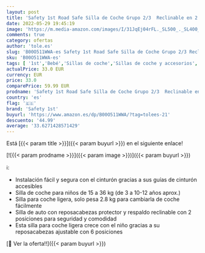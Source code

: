 ```yaml
---
layout: post
title: 'Safety 1st Road Safe Silla de Coche Grupo 2/3  Reclinable en 2 Posiciónes  Fácil y Rápida de Instalar con Cinturón de Seguridad  Full Red  rojo '
date: 2022-05-29 19:45:19
image: 'https://m.media-amazon.com/images/I/31JqEj04rFL._SL500_._SL400_.jpg'
comments: true
category: ofertas
author: 'tole.es'
slug: 'B00O511WWA-es Safety 1st Road Safe Silla de Coche Grupo 2/3 Reclinable...'
sku: 'B00O511WWA-es'
tags: [ '1st','Bebé','Sillas de coche','Sillas de coche y accesorios','coche','de','safety','safety 1st','silla','🇪🇸', ]
actualPrice: 33.0 EUR
currency: EUR
price: 33.0
comparePrice: 59.99 EUR
prodname: 'Safety 1st Road Safe Silla de Coche Grupo 2/3  Reclinable en 2 Posiciónes  Fácil y Rápida de Instalar con Cinturón de Seguridad  Full Red  rojo '
country: 'es'
flag: '🇪🇸'
brand: 'Safety 1st'
buyurl: 'https://www.amazon.es/dp/B00O511WWA/?tag=tolees-21'
descuento: '44.99'
average: '33.6271428571429'
---
```


Está [{{< param title >}}]({{< param buyurl >}}) en el siguiente enlace!

[![{{< param prodname >}}]({{< param image >}})]({{< param buyurl >}})

ℹ️:

- Instalación fácil y segura con el cinturón gracias a sus guías de cinturón accesibles
- Silla de coche para niños de 15 a 36 kg (de 3 a 10-12 años aprox.)
- Silla para coche ligera, solo pesa 2.8 kg para cambiarla de coche fácilmente
- Silla de auto con reposacabezas protector y respaldo reclinable con 2 posiciones para seguridad y comodidad
- Esta silla para coche ligera crece con el niño gracias a su reposacabezas ajustable con 6 posiciones

[🛒 Ver la oferta!!]({{< param buyurl >}})
